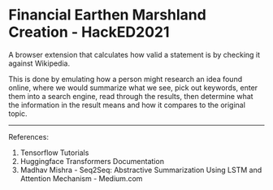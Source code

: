 # Financial Earthen Marshland Creation - HackED2021

A browser extension that calculates how valid a statement is by checking it against Wikipedia.

This is done by emulating how a person might research an idea found online, where we would summarize what we see, pick out keywords, enter them into a search engine, read through the results, then determine what the information in the result means and how it compares to the original topic.

___________________________________________________________________________

References: 
1. Tensorflow Tutorials
2. Huggingface Transformers Documentation
3. Madhav Mishra - Seq2Seq: Abstractive Summarization Using LSTM and Attention Mechanism - Medium.com
